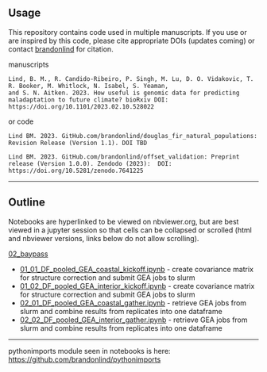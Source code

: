 ## Usage

This repository contains code used in multiple manuscripts. If you use or are inspired by this code, please cite appropriate DOIs (updates coming) or contact [brandonlind](https://github.com/brandonlind) for citation.

manuscripts
```
Lind, B. M., R. Candido-Ribeiro, P. Singh, M. Lu, D. O. Vidakovic, T. R. Booker, M. Whitlock, N. Isabel, S. Yeaman,
and S. N. Aitken. 2023. How useful is genomic data for predicting  maladaptation to future climate? bioRxiv DOI: https://doi.org/10.1101/2023.02.10.528022
```

or code
```
Lind BM. 2023. GitHub.com/brandonlind/douglas_fir_natural_populations: Revision Release (Version 1.1). DOI TBD

Lind BM. 2023. GitHub.com/brandonlind/offset_validation: Preprint release (Version 1.0.0). Zendodo (2023):  DOI: https://doi.org/10.5281/zenodo.7641225
```
 

---

## Outline

Notebooks are hyperlinked to be viewed on nbviewer.org, but are best viewed in a jupyter session so that cells can be collapsed or scrolled (html and nbviewer versions, links below do not allow scrolling).

[02_baypass](https://nbviewer.org/github/brandonlind/douglas_fir_natural_populations/tree/main/02_baypass/)
- [01_01_DF_pooled_GEA_coastal_kickoff.ipynb](https://nbviewer.org/github/brandonlind/douglas_fir_natural_populations/blob/main/02_baypass/01_01_DF_pooled_GEA_coastal_kickoff.ipynb) - create covariance matrix for structure correction and submit GEA jobs to slurm
- [01_02_DF_pooled_GEA_interior_kickoff.ipynb](https://nbviewer.org/github/brandonlind/douglas_fir_natural_populations/blob/main/02_baypass/01_02_DF_pooled_GEA_interior_kickoff.ipynb) - create covariance matrix for structure correction and submit GEA jobs to slurm
- [02_01_DF_pooled_GEA_coastal_gather.ipynb](https://nbviewer.org/github/brandonlind/douglas_fir_natural_populations/blob/main/02_baypass/02_01_DF_pooled_GEA_coastal_gather.ipynb) - retrieve GEA jobs from slurm and combine results from replicates into one dataframe
- [02_02_DF_pooled_GEA_interior_gather.ipynb](https://nbviewer.org/github/brandonlind/douglas_fir_natural_populations/blob/main/02_baypass/02_02_DF_pooled_GEA_interior_gather.ipynb) - retrieve GEA jobs from slurm and combine results from replicates into one dataframe

---

pythonimports module seen in notebooks is here: https://github.com/brandonlind/pythonimports

